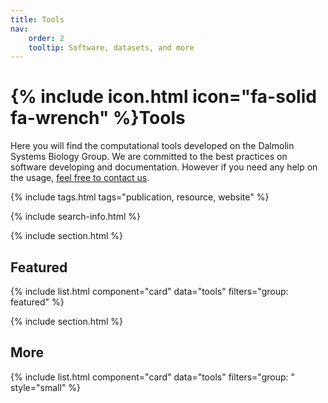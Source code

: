 ```yaml
---
title: Tools
nav:
    order: 2
    tooltip: Software, datasets, and more
---
```


# {% include icon.html icon="fa-solid fa-wrench" %}Tools

Here you will find the computational tools developed on the Dalmolin Systems Biology Group. We are committed to the best practices on software developing and documentation. However if you need any help on the usage, [feel free to contact us](/contact/). 

{% include tags.html tags="publication, resource, website" %}

{% include search-info.html %}

{% include section.html %}

## Featured

{% include list.html component="card" data="tools" filters="group: featured" %}

{% include section.html %}

## More

{% include list.html component="card" data="tools" filters="group: " style="small" %}
